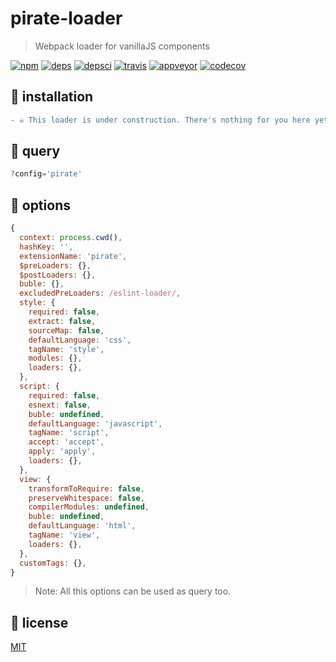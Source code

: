 # pirate-loader
> Webpack loader for vanillaJS components

[![npm][npm]][npm-url]
[![deps][deps]][deps-url]
[![depsci][depsci]][depsci-url]
[![travis][travis]][travis-url]
[![appveyor][appveyor]][appveyor-url]
[![codecov][codecov]][codecov-url]


## 🏴 installation

```diff
- ☠ This loader is under construction. There's nothing for you here yet. ☠ -
```


## 🏴 query

```javascript
?config='pirate'
```


## 🏴 options

```javascript
{
  context: process.cwd(),
  hashKey: '',
  extensionName: 'pirate',
  $preLoaders: {},
  $postLoaders: {},
  buble: {},
  excludedPreLoaders: /eslint-loader/,
  style: {
    required: false,
    extract: false,
    sourceMap: false,
    defaultLanguage: 'css',
    tagName: 'style',
    modules: {},
    loaders: {},
  },
  script: {
    required: false,
    esnext: false,
    buble: undefined,
    defaultLanguage: 'javascript',
    tagName: 'script',
    accept: 'accept',
    apply: 'apply',
    loaders: {},
  },
  view: {
    transformToRequire: false,
    preserveWhitespace: false,
    compilerModules: undefined,
    buble: undefined,
    defaultLanguage: 'html',
    tagName: 'view',
    loaders: {},
  },
  customTags: {},
}
```
> Note: All this options can be used as query too.


## 🏴 license

[MIT][license-url]


<!-- links -->

[npm]: https://img.shields.io/npm/v/pirate-loader.svg
[npm-url]: https://npmjs.com/package/pirate-loader

[travis]: https://travis-ci.org/adriancmiranda/pirate-loader.svg?branch=master
[travis-url]: https://travis-ci.org/adriancmiranda/pirate-loader

[appveyor]: https://ci.appveyor.com/api/projects/status/hucvow1n0t3q3le3/branch/master?svg=true
[appveyor-url]: https://ci.appveyor.com/project/adriancmiranda/pirate-loader/branch/master

[deps]: https://david-dm.org/adriancmiranda/pirate-loader.svg
[deps-url]: https://david-dm.org/adriancmiranda/pirate-loader

[depsci]: https://dependencyci.com/github/adriancmiranda/pirate-loader/badge
[depsci-url]: https://dependencyci.com/github/adriancmiranda/pirate-loader

[codecov]: https://codecov.io/gh/adriancmiranda/pirate-loader/branch/master/graph/badge.svg
[codecov-url]: https://codecov.io/gh/adriancmiranda/pirate-loader

[license-url]: https://github.com/adriancmiranda/pirate-loader/blob/master/LICENSE
